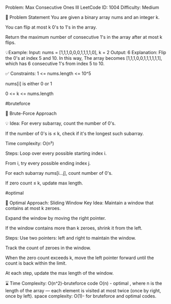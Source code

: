 Problem: Max Consecutive Ones III
LeetCode ID: 1004
Difficulty: Medium

📝 Problem Statement
You are given a binary array nums and an integer k.

You can flip at most k 0's to 1's in the array.

Return the maximum number of consecutive 1's in the array after at most k flips.

💡Example:
Input:
nums = [1,1,1,0,0,0,1,1,1,1,0], k = 2
Output:
6
Explanation:
Flip the 0's at index 5 and 10.
In this way,
The array becomes [1,1,1,0,0,1,1,1,1,1,1], which has 6 consecutive 1's from index 5 to 10.

✅ Constraints:
1 <= nums.length <= 10^5

nums[i] is either 0 or 1

0 <= k <= nums.length

#bruteforce

🐢 Brute-Force Approach

💡 Idea:
For every subarray, count the number of 0's.

If the number of 0's is ≤ k, check if it's the longest such subarray.

Time complexity: O(n²)

Steps:
Loop over every possible starting index i.

From i, try every possible ending index j.

For each subarray nums[i...j], count number of 0's.

If zero count ≤ k, update max length.

#optimal

🧠 Optimal Approach: Sliding Window
Key Idea:
Maintain a window that contains at most k zeroes.

Expand the window by moving the right pointer.

If the window contains more than k zeroes, shrink it from the left.

Steps:
Use two pointers: left and right to maintain the window.

Track the count of zeroes in the window.

When the zero count exceeds k, move the left pointer forward until the count is back within the limit.

At each step, update the max length of the window.

⌛ Time Complexity:
O(n^2)-bruteforce code
O(n) - optimal , where n is the length of the array — each element is visited at most twice (once by right, once by left).
space complexity:
O(1)- for bruteforce and optimal codes.
